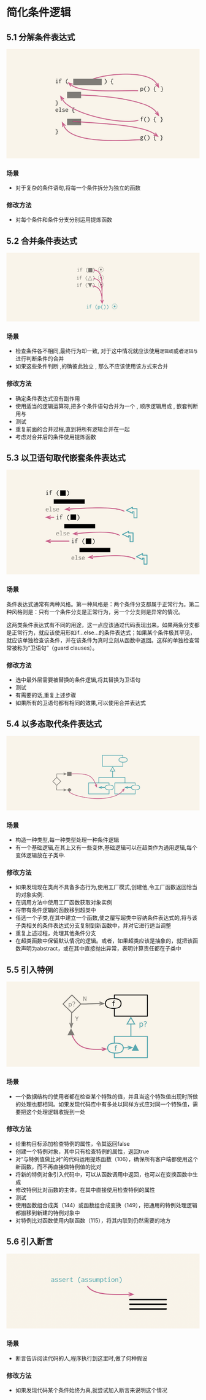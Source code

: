 # 简化条件逻辑

## 5.1 分解条件表达式

![image-20211227233605393](../../../../resources/read/重构/简化条件逻辑_1.png)

### 场景

- 对于复杂的条件语句,将每一个条件拆分为独立的函数

### 修改方法

- 对每个条件和条件分支分别运用提炼函数



## 5.2 合并条件表达式

![image-20211227233858339](../../../../resources/read/重构/简化条件逻辑_2.png)

### 场景

- 检查条件各不相同,最终行为却一致, 对于这中情况就应该使用`逻辑或`或者`逻辑与`进行判断条件的合并
- 如果这些条件判断 ,的确彼此独立 , 那么不应该使用该方式来合并

### 修改方法
- 确定条件表达式没有副作用
- 使用适当的逻辑运算符,把多个条件语句合并为一个 , 顺序逻辑用或 , 嵌套判断用与
- 测试
- 重复前面的合并过程,直到将所有逻辑合并在一起
- 考虑对合并后的条件使用提炼函数


## 5.3 以卫语句取代嵌套条件表达式

![image-20211227234428749](../../../../resources/read/重构/简化条件逻辑_3.png)

### 场景

条件表达式通常有两种风格。第一种风格是：两个条件分支都属于正常行为。第二种风格则是：只有一个条件分支是正常行为，另一个分支则是异常的情况。

这两类条件表达式有不同的用途，这一点应该通过代码表现出来。如果两条分支都是正常行为，就应该使用形如if...else...的条件表达式；如果某个条件极其罕见，就应该单独检查该条件，并在该条件为真时立刻从函数中返回。这样的单独检查常常被称为“卫语句”（guard clauses）。

### 修改方法

- 选中最外层需要被替换的条件逻辑,将其替换为卫语句
- 测试
- 有需要的话,重复上述步骤
- 如果所有的卫语句都有相同的效果,可以使用合并表达式

## 5.4 以多态取代条件表达式

![image-20211227234843618](../../../../resources/read/重构/简化条件逻辑_4.png)

### 场景

- 构造一种类型,每一种类型处理一种条件逻辑
- 有一个基础逻辑,在其上又有一些变体,基础逻辑可以在超类作为通用逻辑,每个变体逻辑放在子类中.

### 修改方法

- 如果发现现在类尚不具备多态行为,使用工厂模式,创建他,令工厂函数返回恰当的对象实例.
- 在调用方法中使用工厂函数获取对象实例
- 将带有条件逻辑的函数移到超类中
- 任选一个子类,在其中建立一个函数,使之覆写超类中容纳条件表达式的,将与该子类相关的条件表达式分支复制到新函数中，并对它进行适当调整
- 重复上述过程，处理其他条件分支
- 在超类函数中保留默认情况的逻辑。或者，如果超类应该是抽象的，就把该函数声明为abstract，或在其中直接抛出异常，表明计算责任都在子类中



## 5.5 引入特例

![image-20211227235710055](../../../../resources/read/重构/简化条件逻辑_5.png)


### 场景

- 一个数据结构的使用者都在检查某个特殊的值，并且当这个特殊值出现时所做的处理也都相同。如果发现代码库中有多处以同样方式应对同一个特殊值，需要把这个处理逻辑收拢到一处

### 修改方法

- 给重构目标添加检查特例的属性，令其返回false
- 创建一个特例对象，其中只有检查特例的属性，返回true
- 对“与特例值做比对”的代码运用提炼函数（106），确保所有客户端都使用这个新函数，而不再直接做特例值的比对
- 将新的特例对象引入代码中，可以从函数调用中返回，也可以在变换函数中生成
- 修改特例比对函数的主体，在其中直接使用检查特例的属性
- 测试
- 使用函数组合成类（144）或函数组合成变换（149），把通用的特例处理逻辑都搬移到新建的特例对象中
- 对特例比对函数使用内联函数（115），将其内联到仍然需要的地方

## 5.6 引入断言

![image-20211228000752123](../../../../resources/read/重构/简化条件逻辑_6.png)

### 场景

- 断言告诉阅读代码的人,程序执行到这里时,做了何种假设

### 修改方法

- 如果发现代码某个条件始终为真,就尝试加入断言来说明这个情况